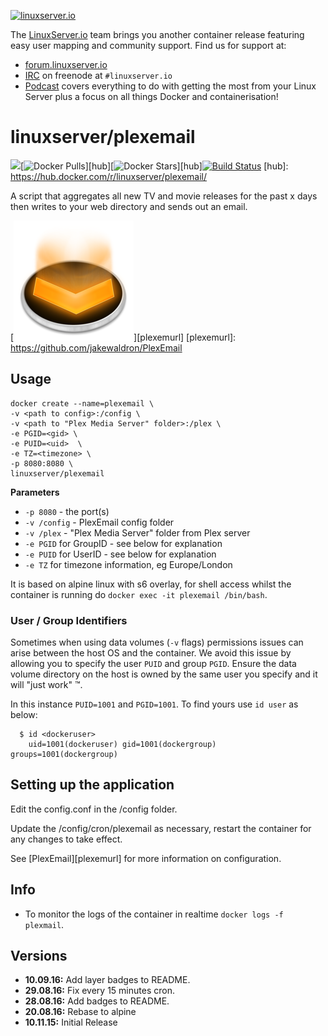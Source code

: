 [linuxserverurl]: https://linuxserver.io
[forumurl]: https://forum.linuxserver.io
[ircurl]: https://www.linuxserver.io/index.php/irc/
[podcasturl]: https://www.linuxserver.io/index.php/category/podcast/

[![linuxserver.io](https://www.linuxserver.io/wp-content/uploads/2015/06/linuxserver_medium.png)][linuxserverurl]

The [LinuxServer.io][linuxserverurl] team brings you another container release featuring easy user mapping and community support. Find us for support at:
* [forum.linuxserver.io][forumurl]
* [IRC][ircurl] on freenode at `#linuxserver.io`
* [Podcast][podcasturl] covers everything to do with getting the most from your Linux Server plus a focus on all things Docker and containerisation!

# linuxserver/plexemail
[![](https://images.microbadger.com/badges/image/linuxserver/plexemail.svg)](http://microbadger.com/images/linuxserver/plexemail "Get your own image badge on microbadger.com")[![Docker Pulls](https://img.shields.io/docker/pulls/linuxserver/plexemail.svg)][hub][![Docker Stars](https://img.shields.io/docker/stars/linuxserver/plexemail.svg)][hub][![Build Status](http://jenkins.linuxserver.io:8080/buildStatus/icon?job=Dockers/LinuxServer.io/linuxserver-plexemail)](http://jenkins.linuxserver.io:8080/job/Dockers/job/LinuxServer.io/job/linuxserver-plexemail/)
[hub]: https://hub.docker.com/r/linuxserver/plexemail/

A script that aggregates all new TV and movie releases for the past x days then writes to your web directory and sends out an email.

[![plexemail](https://raw.githubusercontent.com/linuxserver/docker-templates/master/linuxserver.io/img/plexemail-icon.png)][plexemurl]
[plexemurl]: https://github.com/jakewaldron/PlexEmail

## Usage

```
docker create --name=plexemail \
-v <path to config>:/config \
-v <path to "Plex Media Server" folder>:/plex \
-e PGID=<gid> \
-e PUID=<uid>  \
-e TZ=<timezone> \
-p 8080:8080 \
linuxserver/plexemail
```

**Parameters**

* `-p 8080` - the port(s)
* `-v /config` - PlexEmail config folder
* `-v /plex` - "Plex Media Server" folder from Plex server
* `-e PGID` for GroupID - see below for explanation
* `-e PUID` for UserID - see below for explanation
* `-e TZ` for timezone information, eg Europe/London

It is based on alpine linux with s6 overlay, for shell access whilst the container is running do `docker exec -it plexemail /bin/bash`.

### User / Group Identifiers

Sometimes when using data volumes (`-v` flags) permissions issues can arise between the host OS and the container. We avoid this issue by allowing you to specify the user `PUID` and group `PGID`. Ensure the data volume directory on the host is owned by the same user you specify and it will "just work" ™.

In this instance `PUID=1001` and `PGID=1001`. To find yours use `id user` as below:

```
  $ id <dockeruser>
    uid=1001(dockeruser) gid=1001(dockergroup) groups=1001(dockergroup)
```

## Setting up the application 

Edit the config.conf in the /config folder.

Update the /config/cron/plexemail as necessary, restart the container for any changes to take effect.

See [PlexEmail][plexemurl] for more information on configuration.

## Info

* To monitor the logs of the container in realtime `docker logs -f plexmail`.

## Versions

+ **10.09.16:** Add layer badges to README.
+ **29.08.16:** Fix every 15 minutes cron.
+ **28.08.16:** Add badges to README.
+ **20.08.16:** Rebase to alpine
+ **10.11.15:** Initial Release 
